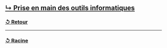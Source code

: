 [↳ Prise en main des outils informatiques](Prise-en-main-des-outils-informatiques/readme.md)
---
### [↺ Retour](../README.MD)
---
### [↺ Racine](../../README.MD)
